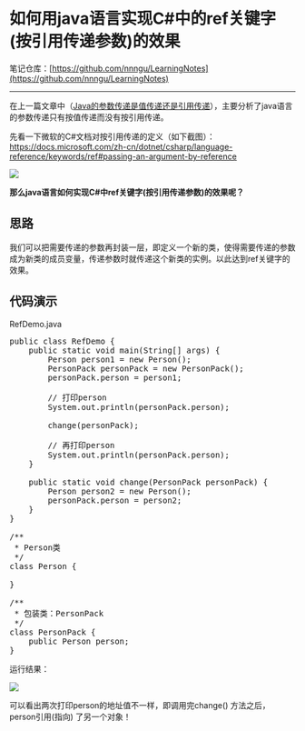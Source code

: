 # 如何用java语言实现C#中的ref关键字(按引用传递参数)的效果

笔记仓库：[https://github.com/nnngu/LearningNotes](https://github.com/nnngu/LearningNotes)    

---

在上一篇文章中（[Java的参数传递是值传递还是引用传递](http://www.cnblogs.com/nnngu/p/8299724.html)），主要分析了java语言的参数传递只有按值传递而没有按引用传递。

先看一下微软的C#文档对按引用传递的定义（如下截图）：<https://docs.microsoft.com/zh-cn/dotnet/csharp/language-reference/keywords/ref#passing-an-argument-by-reference>

![][1]

**那么java语言如何实现C#中ref关键字(按引用传递参数)的效果呢？**

## 思路

我们可以把需要传递的参数再封装一层，即定义一个新的类，使得需要传递的参数成为新类的成员变量，传递参数时就传递这个新类的实例。以此达到ref关键字的效果。

## 代码演示

RefDemo.java

<pre>public class RefDemo {
    public static void main(String[] args) {
        Person person1 = new Person();
        PersonPack personPack = new PersonPack();
        personPack.person = person1;

        // 打印person
        System.out.println(personPack.person);

        change(personPack);

        // 再打印person
        System.out.println(personPack.person);
    }

    public static void change(PersonPack personPack) {
        Person person2 = new Person();
        personPack.person = person2;
    }
}

/**
 * Person类
 */
class Person {

}

/**
 * 包装类：PersonPack
 */
class PersonPack {
    public Person person;
}</pre>

运行结果：

![][2]

可以看出两次打印person的地址值不一样，即调用完change() 方法之后，person引用(指向) 了另一个对象！


  [1]: https://www.github.com/nnngu/FigureBed/raw/master/2018/1/21/1516472077285.jpg
  [2]: https://www.github.com/nnngu/FigureBed/raw/master/2018/1/21/1516472129252.jpg